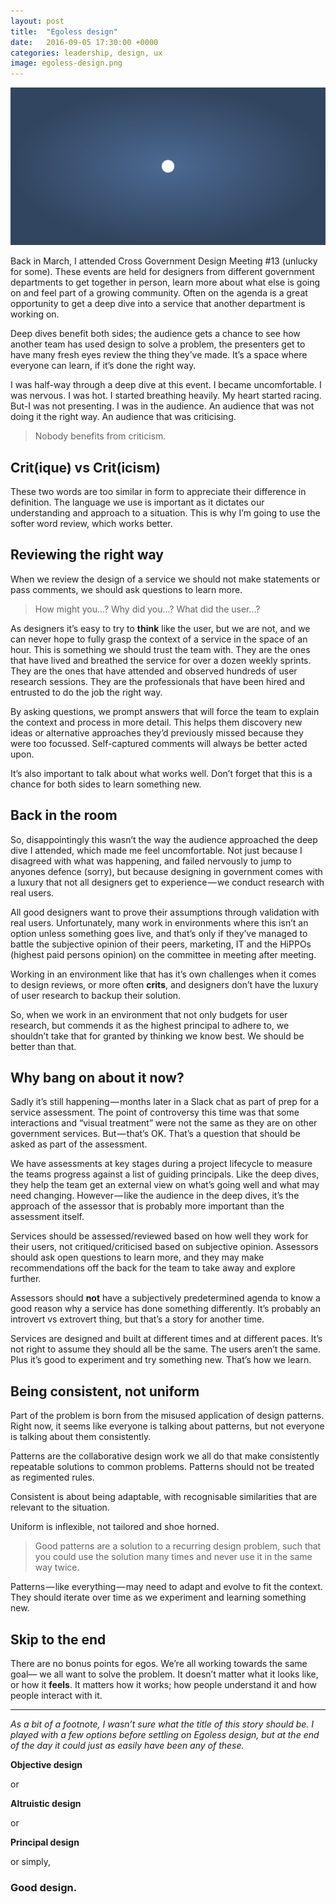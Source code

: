 ```yaml
---
layout: post
title:  "Egoless design"
date:   2016-09-05 17:30:00 +0000
categories: leadership, design, ux
image: egoless-design.png
---
```


![A dark circle on a light background](/assets/2016/09/egoless-design/egoless-design.png)

Back in March, I attended Cross Government Design Meeting #13 (unlucky for some). These events are held for designers from different government departments to get together in person, learn more about what else is going on and feel part of a growing community. Often on the agenda is a great opportunity to get a deep dive into a service that another department is working on. 

Deep dives benefit both sides; the audience gets a chance to see how another team has used design to solve a problem, the presenters get to have many fresh eyes review the thing they’ve made. It’s a space where everyone can learn, if it’s done the right way.

I was half-way through a deep dive at this event.  I became uncomfortable. I was nervous. I was hot. I started breathing heavily. My heart started racing. But-I was not presenting. I was in the audience. An audience that was not doing it the right way. An audience that was criticising.

> Nobody benefits from criticism.


## Crit(ique) vs Crit(icism)

These two words are too similar in form to appreciate their difference in definition. The language we use is important as it dictates our understanding and approach to a situation. This is why I’m going to use the softer word review, which works better.

## Reviewing the right way

When we review the design of a service we should not make statements or pass comments, we should ask questions to learn more.

> How might you...?
Why did you…?
What did the user…?

As designers it’s easy to try to **think** like the user, but we are not, and we can never hope to fully grasp the context of a service in the space of an hour. This is something we should trust the team with. They are the ones that have lived and breathed the service for over a dozen weekly sprints. They are the ones that have attended and observed hundreds of user research sessions. They are the professionals that have been hired and entrusted to do the job the right way.

By asking questions, we prompt answers that will force the team to explain the context and process in more detail. This helps them discovery new ideas or alternative approaches they’d previously missed because they were too focussed. Self-captured comments will always be better acted upon.

It’s also important to talk about what works well. Don’t forget that this is a chance for both sides to learn something new.

## Back in the room

So, disappointingly this wasn’t the way the audience approached the deep dive I attended, which made me feel uncomfortable. Not just because I disagreed with what was happening, and failed nervously to jump to anyones defence (sorry), but because designing in government comes with a luxury that not all designers get to experience — we conduct research with real users. 

All good designers want to prove their assumptions through validation with real users. Unfortunately, many work in environments where this isn’t an option unless something goes live, and that’s only if they’ve managed to battle the subjective opinion of their peers, marketing, IT and the HiPPOs (highest paid persons opinion) on the committee in meeting after meeting.

Working in an environment like that has it’s own challenges when it comes to design reviews, or more often **crits**, and designers don’t have the luxury of user research to backup their solution.

So, when we work in an environment that not only budgets for user research, but commends it as the highest principal to adhere to, we shouldn’t take that for granted by thinking we know best. We should be better than that.

## Why bang on about it now?

Sadly it’s still happening — months later in a Slack chat as part of prep for a service assessment. The point of controversy this time was that some interactions and “visual treatment” were not the same as they are on other government services. But — that’s OK. That’s a question that should be asked as part of the assessment. 

We have assessments at key stages during a project lifecycle to measure the teams progress against a list of guiding principals. Like the deep dives, they help the team get an external view on what’s going well and what may need changing. However — like the audience in the deep dives, it’s the approach of the assessor that is probably more important than the assessment itself. 

Services should be assessed/reviewed based on how well they work for their users, not critiqued/criticised based on subjective opinion. Assessors should ask open questions to learn more, and they may make recommendations off the back for the team to take away and explore further.

Assessors should **not** have a subjectively predetermined agenda to know a good reason why a service has done something differently. It’s probably an introvert vs extrovert thing, but that’s a story for another time.

Services are designed and built at different times and at different paces. It’s not right to assume they should all be the same. The users aren’t the same. Plus it’s good to experiment and try something new. That’s how we learn.

## Being consistent, not uniform

Part of the problem is born from the misused application of design patterns.
Right now, it seems like everyone is talking about patterns, but not everyone is talking about them consistently. 

Patterns are the collaborative design work we all do that make consistently repeatable solutions to common problems. Patterns should not be treated as regimented rules. 

Consistent is about being adaptable, with recognisable similarities that are relevant to the situation.

Uniform is inflexible, not tailored and shoe horned.

> Good patterns are a solution to a recurring design problem, such that you could use the solution many times and never use it in the same way twice.

Patterns — like everything — may need to adapt and evolve to fit the context. They should iterate over time as we experiment and learning something new.

## Skip to the end

There are no bonus points for egos. We’re all working towards the same goal— we all want to solve the problem. It doesn’t matter what it looks like, or how it **feels**. It matters how it works; how people understand it and how people interact with it.

---

*As a bit of a footnote, I wasn’t sure what the title of this story should be. I played with a few options before settling on Egoless design, but at the end of the day it could just as easily have been any of these.*

**Objective design**

or

**Altruistic design**

or

**Principal design**

or simply,

### Good design.
